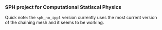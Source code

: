### SPH project for Computational Statiscal Physics
Quick note: the `sph_no_ippl` version currently uses the most current version of the chaining mesh and it seems to be working. 
